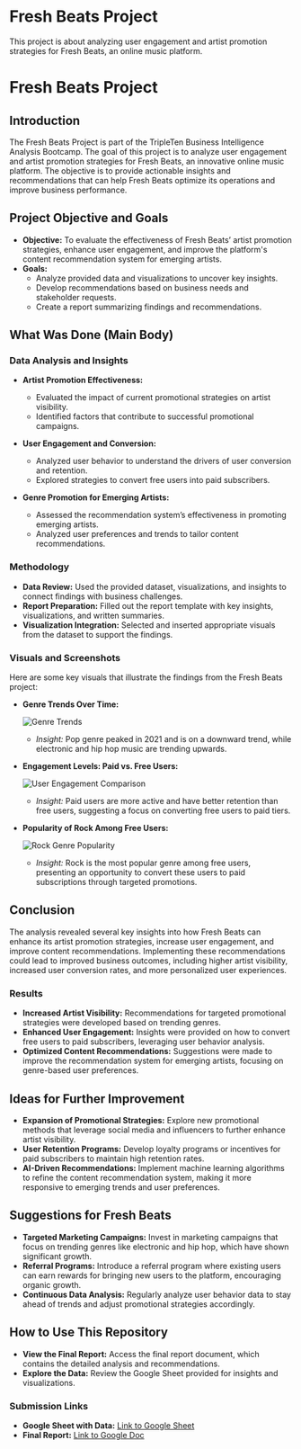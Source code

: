 # Fresh Beats Project

This project is about analyzing user engagement and artist promotion strategies for Fresh Beats, an online music platform.
# Fresh Beats Project

## Introduction
The Fresh Beats Project is part of the TripleTen Business Intelligence Analysis Bootcamp. The goal of this project is to analyze user engagement and artist promotion strategies for Fresh Beats, an innovative online music platform. The objective is to provide actionable insights and recommendations that can help Fresh Beats optimize its operations and improve business performance.

## Project Objective and Goals
- **Objective:** To evaluate the effectiveness of Fresh Beats’ artist promotion strategies, enhance user engagement, and improve the platform's content recommendation system for emerging artists.
- **Goals:**
  - Analyze provided data and visualizations to uncover key insights.
  - Develop recommendations based on business needs and stakeholder requests.
  - Create a report summarizing findings and recommendations.

## What Was Done (Main Body)
### Data Analysis and Insights
- **Artist Promotion Effectiveness:** 
  - Evaluated the impact of current promotional strategies on artist visibility.
  - Identified factors that contribute to successful promotional campaigns.
  
- **User Engagement and Conversion:** 
  - Analyzed user behavior to understand the drivers of user conversion and retention.
  - Explored strategies to convert free users into paid subscribers.
  
- **Genre Promotion for Emerging Artists:**
  - Assessed the recommendation system’s effectiveness in promoting emerging artists.
  - Analyzed user preferences and trends to tailor content recommendations.

### Methodology
- **Data Review:** Used the provided dataset, visualizations, and insights to connect findings with business challenges.
- **Report Preparation:** Filled out the report template with key insights, visualizations, and written summaries.
- **Visualization Integration:** Selected and inserted appropriate visuals from the dataset to support the findings.

### Visuals and Screenshots
Here are some key visuals that illustrate the findings from the Fresh Beats project:

- **Genre Trends Over Time:**
  
  ![Genre Trends](https://github.com/user-attachments/assets/625487ea-711c-43e4-b11f-3b1fb74ad01c)
  - *Insight:* Pop genre peaked in 2021 and is on a downward trend, while electronic and hip hop music are trending upwards.
  
- **Engagement Levels: Paid vs. Free Users:**
  
  ![User Engagement Comparison](https://github.com/user-attachments/assets/5597f162-10c9-4216-9470-cd7b93a8b1d8)
  - *Insight:* Paid users are more active and have better retention than free users, suggesting a focus on converting free users to paid tiers.

- **Popularity of Rock Among Free Users:**
  
  ![Rock Genre Popularity](https://github.com/user-attachments/assets/fbc3dbf9-cef3-4584-b2cf-b27a4c25cb80)
  - *Insight:* Rock is the most popular genre among free users, presenting an opportunity to convert these users to paid subscriptions through targeted promotions.

## Conclusion
The analysis revealed several key insights into how Fresh Beats can enhance its artist promotion strategies, increase user engagement, and improve content recommendations. Implementing these recommendations could lead to improved business outcomes, including higher artist visibility, increased user conversion rates, and more personalized user experiences.

### Results
- **Increased Artist Visibility:** Recommendations for targeted promotional strategies were developed based on trending genres.
- **Enhanced User Engagement:** Insights were provided on how to convert free users to paid subscribers, leveraging user behavior analysis.
- **Optimized Content Recommendations:** Suggestions were made to improve the recommendation system for emerging artists, focusing on genre-based user preferences.

## Ideas for Further Improvement
- **Expansion of Promotional Strategies:** Explore new promotional methods that leverage social media and influencers to further enhance artist visibility.
- **User Retention Programs:** Develop loyalty programs or incentives for paid subscribers to maintain high retention rates.
- **AI-Driven Recommendations:** Implement machine learning algorithms to refine the content recommendation system, making it more responsive to emerging trends and user preferences.

## Suggestions for Fresh Beats
- **Targeted Marketing Campaigns:** Invest in marketing campaigns that focus on trending genres like electronic and hip hop, which have shown significant growth.
- **Referral Programs:** Introduce a referral program where existing users can earn rewards for bringing new users to the platform, encouraging organic growth.
- **Continuous Data Analysis:** Regularly analyze user behavior data to stay ahead of trends and adjust promotional strategies accordingly.

## How to Use This Repository
- **View the Final Report:** Access the final report document, which contains the detailed analysis and recommendations.
- **Explore the Data:** Review the Google Sheet provided for insights and visualizations.

### Submission Links
- **Google Sheet with Data:** [Link to Google Sheet](https://docs.google.com/spreadsheets/d/1pvnNWSPlyChGjfSgOseYjhBfwUBrv1q106-2ptEFYGg/edit?usp=sharing)
- **Final Report:** [Link to Google Doc](https://docs.google.com/document/d/1z4twOPZo8CBTgWopmd3xjTuf84goXDG2BvCh8GasJ0M/edit?usp=sharing)

